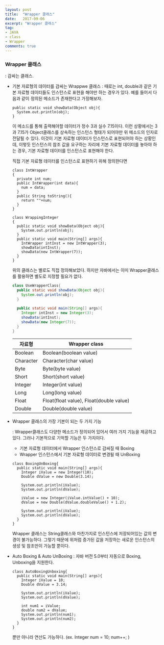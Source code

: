 ```yaml
---
layout: post
title:  "Wrapper 클래스"
date:   2017-09-06
excerpt: "Wrapper 클래스"
tag:
- JAVA
- class
- Wrapper
comments: true
---
```


### Wrapper 클래스

: 감싸는 클래스. 

- 기본 자료형의 데이터를 감싸는 Wrappwe 클래스
  : 때로는 int, double과 같은 기본 자료형 데이터들도 인스턴스로 표현을 해야만 하는 경우가 있다. 예를 들어서 다음과 같이 정의된 메소드가 존재한다고 가정해보자.

  ```
  public static void showData(Object obj){
    System.out.println(obj);
  }
  ```

  이 메소드를 통해 출력해야할 데이터가 정수 3과 실수 7.15이다. 이런 상황에서는 3과 7.15가 Object클래스를 상속하는 인스턴스 형태가 되어야만 위 메소드의 인자로 전달될 수 있다. 이것이 기본 자료형 데이터가 인스턴스로 표현되어야 하는 상황인데, 이렇듯 인스턴스의 참조 값을 요구하는 자리에 기본 자료형 데이터를 놓아야 하는 경우, 기본 자료형 데이터를 인스턴스로 표현해야 한다.

  직접 기본 자료형 데이터를 인스턴스로 표현하기 위해 정의한다면

  ```
  class IntWrapper
  {
    private int num;
    public IntWrapper(int data){
      num = data;
    }
    public String toString(){
      return ""+num;
    }
  }

  class WrappingInteger
  {
    public static void showData(Object obj){
      System.out.println(obj);
    }
    public static void main(String[] args){
      IntWrapper intInst = new IntWrapper(3);
      showData(intInst);
      showData(new IntWrapper(7));
    }
  }
  ```

  위의 클래스는 별로도 직접 정의해보았다. 하지만 자바에서는 이미 Wrapper클래스를 활용하면 별도로 지정할 필요가 없다.

  ```Java
  class UseWrapperClass{
    public static void showData(Object obj){
      System.out.println(obj);
    }
    
    public static void main(String[] args){
      Integer intInst = new Integer(3);
      showData(intInst);
      showData(new Integer(7));
    }
  }
  ```

  | 자료형       | Wrapper class                           |
  | --------- | --------------------------------------- |
  | Boolean   | Boolean(boolean value)                  |
  | Character | Character(char value)                   |
  | Byte      | Byte(byte value)                        |
  | Short     | Short(short value)                      |
  | Integer   | Integer(int value)                      |
  | Long      | Long(long value)                        |
  | Float     | Float(float value), Float(double value) |
  | Double    | Double(double value)                    |

- Wrapper 클래스의 가장 기본이 되는 두 가지 기능

  : Wrapper클래스도 다양한 메소드가 정의되어 있어서 여러 가지 기능을 제공하고 있다. 그러나 기본적으로 기억할 기능은 두 가지이다.

  - 기본 자료형 데이터에서 Wrapper 인스턴스로 감싸질 때 Boxing
  - Wrapper 인스턴스에서 기본 자료형 데이터로 변경될 때 UnBoxing

  ```
  class BoxingUnBoxing{
    public static void main(String[] args){
      Integer iValue = new Integer(10);
      Double dValue = new Double(3.14);
      
      System.out.println(iValue);
      System.out.println(dValue);
      
      iValue = new Integer(iValue.intValue() + 10);
      dValue = new Double(dValue.doubleValue() + 1.2);
      
      System.out.println(iValue);
      System.out.println(dValue);
    }
  }
  ```

  Wrapper 클래스는 String클래스와 마찬가지로 인스턴스에 저장되어있는 값의 변경이 불가능하다. 그렇기 때문에 위처럼 증가된 값을 저장하는 새로운 인스턴스의 생성 및 참조만이 가능할 뿐이다.

- Auto Boxing & Auto UnBoxing
  : 자바 버전 5.0부터 자동으로 Boxing, Unboxing을 지원한다.

  ```
  class AutoBoxingUnboxing{
    public static void main(String[] args){
      Integer iValue = 10;
      Double dValue = 3.14;
      
      System.out.println(iValue);
      System.out.println(dValue);
      
      int num1 = iValue;
      double num2 = dValue;
      System.out.println(num1);
      System.out.println(num2);
    }
  }
  ```

  뿐만 아니라 연산도 가능하다. (ex. Integer num = 10; num++; )


